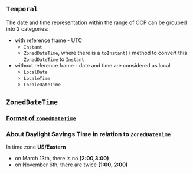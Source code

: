 ## `Temporal`
The date and time representation within the range of OCP can be grouped into 2 categories:
* with reference frame - UTC
  * `Instant`
  * `ZonedDateTime`, where there is a `toInstant()` method to convert this `ZonedDateTime` to `Instant`
* without reference frame - date and time are considered as local
  * `LocalDate`
  * `LocaleTime`
  * `LocaleDateTime`

## `ZonedDateTime`
### [Format of `ZonedDateTime`](https://www.w3.org/TR/NOTE-datetime)
### About Daylight Savings Time in relation to `ZonedDateTime`

In time zone **US/Eastern**

* on March 13th, there is no **[2:00,3:00)**
* on November 6th, there are twice **[1:00, 2:00)**


